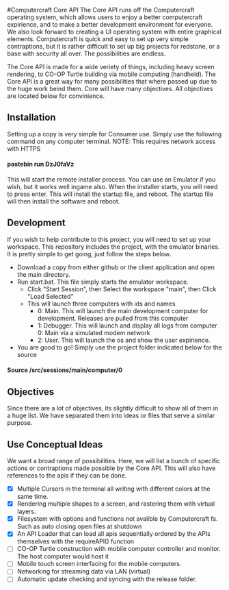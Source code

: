 #Computercraft Core API
The Core API runs off the Computercraft operating system, which allows users to enjoy a better computercraft expirience, and to make a better development environment for everyone. We also look forward to creating a UI operating system with entire graphical elements. Computercraft is quick and easy to set up very simple contraptions, but it is rather difficult to set up big projects for redstone, or a base with security all over. The possibilities are endless.

The Core API is made for a wide veriety of things, including heavy screen rendering, to CO-OP Turtle building via mobile computing (handheld). The Core API is a great way for many possibilities that where passed up due to the huge work beind them. Core will have many objectives. All objectives are located below for convinience.

## Installation
Setting up a copy is very simple for Consumer use. Simply use the following command on any computer terminal. NOTE: This requires network access with HTTPS
#### pastebin run DzJ0faVz
This will start the remote installer process. You can use an Emulator if you wish, but it works well ingame also. When the installer starts, you will need to press enter. This will install the startup file, and reboot. The startup file will then install the software and reboot.

## Development
If you wish to help contribute to this project, you will need to set up your workspace. This repository includes the project, with the emulator binaries. It is pretty simple to get going, just follow the steps below.
* Download a copy from either github or the client application and open the main directory.
* Run start.bat. This file simply starts the emulator workspace.
  * Click "Start Session", then Select the workspace "main", then Click "Load Selected"
  * This will launch three computers with ids and names
    * 0: Main. This will launch the main development computer for development. Releases are pulled from this computer
    * 1: Debugger. This will launch and display all logs from computer 0: Main via a simulated modem network
    * 2: User. This will launch the os and show the user expirience. 
* You are good to go! Simply use the project folder indicated below for the source

#### Source /src/sessions/main/computer/0

## Objectives
Since there are a lot of objectives, its slightly difficult to show all of them in a huge list. We have separated them into ideas or files that serve a similar purpose.

## Use Conceptual Ideas
We want a broad range of possibilities. Here, we will list a bunch of specific actions or contraptions made possible by the Core API. This will also have references to the apis if they can be done.
- [x] Multiple Cursors in the terminal all writing with different colors at the same time.
- [x] Rendering multiple shapes to a screen, and rastering them with virtual layers.
- [x] Filesystem with options and functions not avalible by Computercraft fs. Such as auto closing open files at shutdown
- [x] An API Loader that can load all apis sequentially ordered by the APIs themselves with the requireAPI() function
- [ ] CO-OP Turtle construction with mobile computer controller and monitor. The host computer would host it
- [ ] Mobile touch screen interfacing for the mobile computers.
- [ ] Networking for streaming data via LAN (virtual)
- [ ] Automatic update checking and syncing with the release folder.
